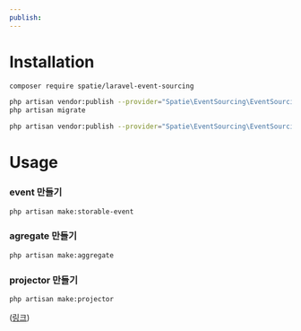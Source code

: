 ```yaml
---
publish:
---
```


# Installation
```sh
composer require spatie/laravel-event-sourcing

php artisan vendor:publish --provider="Spatie\EventSourcing\EventSourcingServiceProvider" --tag="event-sourcing-migrations"
php artisan migrate

php artisan vendor:publish --provider="Spatie\EventSourcing\EventSourcingServiceProvider" --tag="event-sourcing-config"
```

# Usage
### event 만들기 
```sh
php artisan make:storable-event
```
### agregate 만들기
```sh
php artisan make:aggregate
```
### projector 만들기
```sh
php artisan make:projector
```

([링크](https://spatie.be/docs/laravel-event-sourcing/v7/advanced-usage/preparing-events))